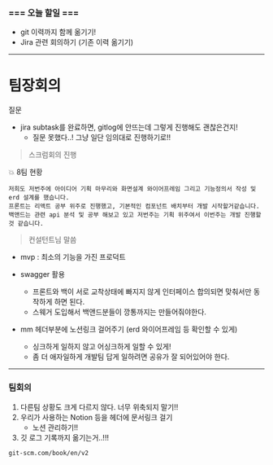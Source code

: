 ### === 오늘 할일 ===

- git 이력까지 함께 옮기기!
- Jira 관련 회의하기 (기존 이력 옮기기)



---



# 팀장회의

질문 

- jira subtask를 완료하면,  gitlog에 안뜨는데 그렇게 진행해도 괜찮은건지!
  - 질문 못했다..! 그냥 일단 임의대로 진행하기로!!



> 스크럼회의 진행

💥 8팀 현황

```
저희도 저번주에 아이디어 기획 마무리와 화면설계 와이어프레임 그리고 기능정의서 작성 및 erd 설계를 했습니다.  
프론트는 리액트 공부 위주로 진행했고, 기본적인 컴포넌트 배치부터 개발 시작할거같습니다.
백앤드는 관련 api 분석 및 공부 해보고 있고 저번주는 기획 위주여서 이번주는 개발 진행할 것 같습니다. 
```



> 컨설턴트님 말씀

- mvp : 최소의 기능을 가진 프로덕트

- swagger 활용
  - 프론트와 백이 서로 교착상태에 빠지지 않게 인터페이스 합의되면 맞춰서만 동작하게 하면 된다.
  - 스웨거 도입해서 백앤드분들이 깡통까지는 만들어줘야한다. 

- mm 헤더부분에 노션링크 걸어주기 (erd 와이어프레임 등 확인할 수 있게) 
  - 싱크하게 일하지 않고 어싱크하게 일할 수 있게! 
  - 좀 더 애자일하게 개발팀 답게 일하려면 공유가 잘 되어있어야 한다. 

---



###  팀회의

1. 다른팀 상황도 크게 다르지 않다. 너무 위축되지 말기!!
2. 우리가 사용하는 Notion 등을 헤더에 문서링크 걸기
   - 노션 관리하기!!
3. 깃 로그 기록까지 옮기는거..!!! 

```
git-scm.com/book/en/v2
```

